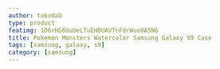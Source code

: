 ```yaml
---
author: tokodab
type: product
featimg: 1D6rHG6UuUeLTuEHDUAVTnFdrWuo0A5NG
title: Pokemon Monsters Watercolor Samsung Galaxy S9 Case
tags: [samsung, galaxy, s9]
category: [samsung]
---
```

